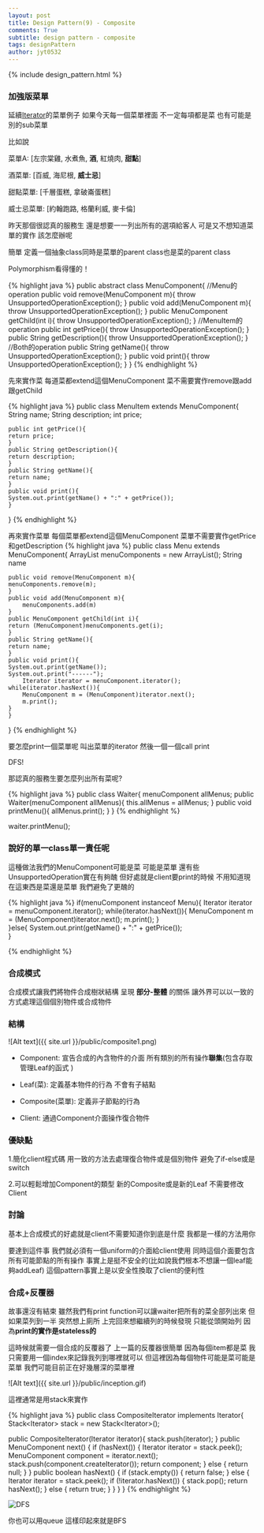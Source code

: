 ```yaml
---
layout: post
title: Design Pattern(9) - Composite
comments: True 
subtitle: design pattern - composite
tags: designPattern
author: jyt0532
---
```

{% include design_pattern.html %}

### 加強版菜單

延續[Iterator](/2017/06/13/iterator/)的菜單例子
如果今天每一個菜單裡面 不一定每項都是菜
也有可能是別的sub菜單

比如說 

菜單A: [左宗棠雞, 水煮魚, **酒**, 紅燒肉, **甜點**] 

酒菜單: [百威, 海尼根, **威士忌**]

甜點菜單: [千層蛋糕, 拿破崙蛋糕] 

威士忌菜單: [約翰跑路, 格蘭利威, 麥卡倫]

昨天那個很認真的服務生 還是想要一一列出所有的選項給客人
可是又不想知道菜單的實作 該怎麼辦呢

簡單 定義一個抽象class同時是菜單的parent class也是菜的parent class

Polymorphism看得懂的！


{% highlight java %}
public abstract class MenuComponent{
    //Menu的operation
    public void remove(MenuComponent m){
	throw UnsupportedOperationException();
    }
    public void add(MenuComponent m){
	throw UnsupportedOperationException();
    }
    public MenuComponent getChild(int i){
	throw UnsupportedOperationException();
    }
    //MenuItem的operation
    public int getPrice(){
	throw UnsupportedOperationException();
    }
    public String getDescription(){
	throw UnsupportedOperationException();
    }
    //Both的operation
    public String getName(){
	throw UnsupportedOperationException();
    }
    public void print(){
	throw UnsupportedOperationException();
    }
}
{% endhighlight %}

先來實作菜 每道菜都extend這個MenuComponent 菜不需要實作remove跟add跟getChild

{% highlight java %}
public class MenuItem extends MenuComponent{
    String name;
    String description;
    int price;

    public int getPrice(){
	return price;
    }
    public String getDescription(){
 	return description;
    }
    public String getName(){
 	return name;
    }
    public void print(){
	System.out.print(getName() + ":" + getPrice());
    }
}
{% endhighlight %}

再來實作菜單 每個菜單都extend這個MenuComponent 菜單不需要實作getPrice和getDescription
{% highlight java %}
public class Menu extends MenuComponent{
    ArrayList menuComponents = new ArrayList();
    String name
    
    public void remove(MenuComponent m){
	menuComponents.remove(m);
    }
    public void add(MenuComponent m){
        menuComponents.add(m)
    }
    public MenuComponent getChild(int i){
	return (MenuComponent)menuComponents.get(i);
    }
    public String getName(){
	return name;
    }
    public void print(){
	System.out.print(getName());
	System.out.print("------");
        Iterator iterator = menuComponent.iterator();
	while(iterator.hasNext()){
	    MenuComponent m = (MenuComponent)iterator.next();
	    m.print();
	}
    }
}
{% endhighlight %}

要怎麼print一個菜單呢 叫出菜單的iterator 然後一個一個call print

DFS!

那認真的服務生要怎麼列出所有菜呢?

{% highlight java %}
public class Waiter{
    menuComponent allMenus;
    public Waiter(menuComponent allMenus){
	this.allMenus = allMenus;
    }
    public void printMenu(){
	allMenus.print();
    }
}
{% endhighlight %}

waiter.printMenu();

### 說好的單一class單一責任呢

這種做法我們的MenuComponent可能是菜 可能是菜單 還有些UnsupportedOperation實在有夠醜
但好處就是client要print的時候 不用知道現在這東西是菜還是菜單 我們避免了更醜的

{% highlight java %}
if(menuComponent instanceof Menu){
    Iterator iterator = menuComponent.iterator();
    while(iterator.hasNext()){
        MenuComponent m = (MenuComponent)iterator.next();
        m.print();
    }   
}else{
    System.out.print(getName() + ":" + getPrice());    
}

{% endhighlight %}

### 合成模式

合成模式讓我們將物件合成樹狀結構 呈現 **部分-整體** 的關係 讓外界可以以一致的方式處理這個個別物件或合成物件

### 結構
![Alt text]({{ site.url }}/public/composite1.png)

* Component: 宣告合成的內含物件的介面 所有類別的所有操作**聯集**(包含存取管理Leaf的函式
)
* Leaf(菜): 定義基本物件的行為 不會有子結點

* Composite(菜單): 定義非子節點的行為

* Client: 通過Component介面操作復合物件

### 優缺點

1.簡化client程式碼 用一致的方法去處理復合物件或是個別物件 避免了if-else或是switch

2.可以輕鬆增加Component的類型 新的Composite或是新的Leaf 不需要修改Client

### 討論

基本上合成模式的好處就是client不需要知道你到底是什麼 我都是一樣的方法用你 

要達到這件事 我們就必須有一個uniform的介面給client使用 同時這個介面要包含所有可能節點的所有操作
事實上是挺不安全的(比如說我們根本不想讓一個leaf能夠addLeaf)
這個pattern事實上是以安全性換取了client的便利性


### 合成+反覆器

故事還沒有結束 雖然我們有print function可以讓waiter把所有的菜全部列出來 
但如果菜列到一半 突然想上廁所 上完回來想繼續列的時候發現 只能從頭開始列
因為**print的實作是stateless的** 

這時候就需要一個合成的反覆器了 上一篇的反覆器很簡單 因為每個item都是菜 
我只需要用一個index來記錄我列到哪裡就可以 但這裡因為每個物件可能是菜可能是菜單
我們可能目前正在好幾層深的菜單裡 

![Alt text]({{ site.url }}/public/inception.gif)

這裡通常是用stack來實作

{% highlight java %}
public class CompositeIterator implements Iterator<MenuComponent>{
    Stack<Iterator<MenuComponent>> stack = new Stack<Iterator<MenuComponent>>();
   
   public CompositeIterator(Iterator<MenuComponent> iterator){
	stack.push(iterator);
    }
   public MenuComponent next() {
	if (hasNext()) {
    	    Iterator<MenuComponent> iterator = stack.peek();
	    MenuComponent component = iterator.next();
	    stack.push(component.createIterator());
	    return component;
	} else {
	    return null;
	}
    }
   public boolean hasNext() {
	if (stack.empty()) {
	    return false;
	} else {
	    Iterator<MenuComponent> iterator = stack.peek();
	    if (!iterator.hasNext()) {
	    	stack.pop();
	    	return hasNext();
	    } else {
	    	return true;
	    }
	}
    }
}
{% endhighlight %}

![DFS](https://imgs.xkcd.com/comics/dfs.png)


你也可以用queue 這樣印起來就是BFS

